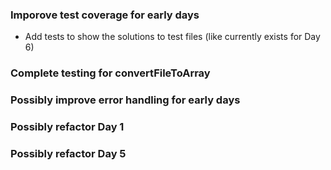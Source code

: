 ### Imporove test coverage for early days

* Add tests to show the solutions to test files (like currently exists for Day 6)

### Complete testing for convertFileToArray

### Possibly improve error handling for early days

### Possibly refactor Day 1

### Possibly refactor Day 5